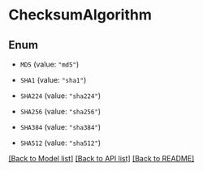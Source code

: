# ChecksumAlgorithm

## Enum


* `MD5` (value: `"md5"`)

* `SHA1` (value: `"sha1"`)

* `SHA224` (value: `"sha224"`)

* `SHA256` (value: `"sha256"`)

* `SHA384` (value: `"sha384"`)

* `SHA512` (value: `"sha512"`)


[[Back to Model list]](../README.md#documentation-for-models) [[Back to API list]](../README.md#documentation-for-api-endpoints) [[Back to README]](../README.md)


